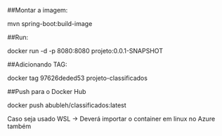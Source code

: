 ##Montar a imagem:

mvn spring-boot:build-image

##Run:

docker run -d -p 8080:8080 projeto:0.0.1-SNAPSHOT

##Adicionando TAG: 

docker tag 97626deded53 projeto-classificados

##Push para o Docker Hub

docker push abubleh/classificados:latest

Caso seja usado WSL -> Deverá importar o container em linux no Azure também
